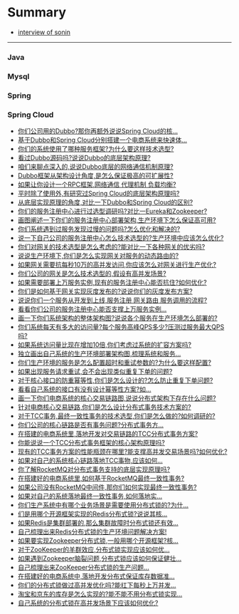 # Summary

 * [interview of sonin](README.md)

---

### Java
 
### Mysql

### Spring

### Spring Cloud

 * [你们公司用的Dubbo?那你再额外说说Spring Cloud的核...]()
 * [基于Dubbo和Spring Cloud分别搭建一个电商系统来快速体...]()
 * [你们的系统使用了哪种服务框架?为什么要这样技术选型?](/pages/SpringCloud/1266003503914942509.md)
 * [看过Dubbo源码吗?说说Dubbo的底层架构原理?](/pages/SpringCloud/1266003504225320982.md)
 * [咱们来聊点深入的,说说Dubbo底层的网络通信机制原理?](/pages/SpringCloud/1266003504359538773.md)
 * [Dubbo框架从架构设计角度,是怎么保证极高的可扩展性?](/pages/SpringCloud/1266003504476979219.md)
 * [如果让你设计一个RPC框架,网络通信 代理机制 负载均衡?](/pages/SpringCloud/1266003504686694408.md)
 * [平时除了使用外,有研究过Spring Cloud的底层架构原理吗?](/pages/SpringCloud/1266003504770580518.md)
 * [从底层实现原理的角度,对比一下Dubbo和Spring Cloud的区别?](/pages/SpringCloud/1266003505043210273.md)
 * [你们的服务注册中心进行过选型调研吗?对比一Eureka和Zookeeper?](/pages/SpringCloud/1266003505391337531.md)
 * [画图阐述一下你们的服务注册中心部署架构,生产环境下怎么保证高可用?](/pages/SpringCloud/1266003505634607158.md)
 * [你们系统遇到过服务发现过慢的问题吗?怎么优化和解决的?](/pages/SpringCloud/1266003505915625504.md)
 * [说一下自己公司的服务注册中心怎么技术选型的?生产环境中应该怎么优化?](/pages/SpringCloud/1266003506066620430.md)
 * [你们对网关的技术选型是怎么考虑的?能对比一下各种网关的优劣吗?](/pages/SpringCloud/1266003506205032504.md)
 * [说说生产环境下,你们是怎么实现网关对服务的动态路由的?](/pages/SpringCloud/1266003506511216704.md)
 * [如果网关需要抗每秒10万的高并发访问,你应该怎么对网关进行生产优化?](/pages/SpringCloud/1266003506809012225.md)
 * [你们公司的网关是怎么技术选型的,假设有高并发场景?](/pages/SpringCloud/1266003506968395844.md)
 * [如果需要部署上万服务实例,现有的服务注册中心能否抗住?如何优化?](/pages/SpringCloud/1266003507165528135.md)
 * [你们是如何基于网关实现灰度发布的?说说你们的灰度发布方案?](/pages/SpringCloud/1266003507534626867.md)
 * [说说你们一个服务从开发到上线,服务注册 网关路由 服务调用的流程?](/pages/SpringCloud/1266003507681427533.md)
 * [看看你们公司的服务注册中心能否支撑上万服务实例...]()
 * [画一下你们系统架构的整体架构图?说说各个服务在生产环境怎么部署的?](/pages/SpringCloud/1266003507773702201.md)
 * [你们系统每天有多大的访问量?每个服务高峰QPS多少?压测过服务最大QPS吗?](/pages/SpringCloud/1266003507886948414.md)
 * [如果系统访问量比现在增加10倍,你们考虑过系统的扩容方案吗?](/pages/SpringCloud/1266003508033749072.md)
 * [独立画出自己系统的生产环境部署架构图,梳理系统和服务...]()
 * [你们生产环境的服务是怎么配置超时和重试参数的?为什么要这样配置?](/pages/SpringCloud/1266003508155383820.md)
 * [如果出现服务请求重试,会不会出现类似重复下单的问题?](/pages/SpringCloud/1266003508289601556.md)
 * [对于核心接口的防重幂等性,你们是怎么设计的?怎么防止重复下单问题?](/pages/SpringCloud/1266003508415430739.md)
 * [看看自己系统的接口有没有设计幂等性方案?如...]()
 * [画一下你们电商系统的核心交易链路图,说说分布式架构下存在什么问题?](/pages/SpringCloud/1266003508566425662.md)
 * [针对电商核心交易链路,你们是怎么设计分布式事务技术方案的?](/pages/SpringCloud/1266003508725809155.md)
 * [对于TCC事务,最终一致性事务的技术选型,你们是怎么做的?如何调研的?](/pages/SpringCloud/1266003508860026894.md)
 * [你们公司的核心链路是否有事务问题?分布式事务方...]()
 * [在搭建的电商系统里,落地开发对交易链路的TCC分布式事务方案?](/pages/SpringCloud/1266003509036187661.md)
 * [你能说说一个TCC分布式事务框架的核心架构原理吗?](/pages/SpringCloud/1266003509468201025.md)
 * [现有的TCC事务方案的性能瓶颈在哪里?能支撑高并发交易场景吗?如何优化?](/pages/SpringCloud/1266003509602418771.md)
 * [如果对自己的系统核心链路落地TCC事物,应该如何...]()
 * [你了解RocketMQ对分布式事务支持的底层实现原理吗?](/pages/SpringCloud/1266003509698887696.md)
 * [在搭建好的电商系统里,如何基于RocketMQ最终一致性事务?]()
 * [如果公司没有RocketMQ中间件,那你们如何实现最终一致性事务?](/pages/SpringCloud/1266003509891825709.md)
 * [如果对自己的系统落地最终一致性事务,如何落地实...]()
 * [你们生产系统中有哪个业务场景是需要使用分布式锁的?为什...]()
 * [们是用哪个开源框架实现的Redis分布式锁?说说其核...]()
 * [如果Redis是集群部署的,那么集群故障时分布式锁还有效...]()
 * [自己梳理出来Redis分布式锁的生产环境问题解决方案!]()
 * [如果要实现Zookeeper分布式锁,一般用哪个开源框架?核...]()
 * [对于ZooKeeper的羊群效应,分布式锁实现应该如何优...]()
 * [如果遇到Zookeeper脑裂问题,分布式锁应该如何保证健壮...]()
 * [自己梳理出来ZooKeeper分布式锁的生产问题...]()
 * [在搭建好的电商系统中,落地开发分布式保证库存数据准...]()
 * [你们的分布式锁做过高并发优化吗?能扛下每秒上万并发...]()
 * [淘宝和京东的库存是怎么实现的?能不能不用分布式锁实现...]()
 * [自己系统的分布式锁在高并发场景下应该如何优化?]()
 
